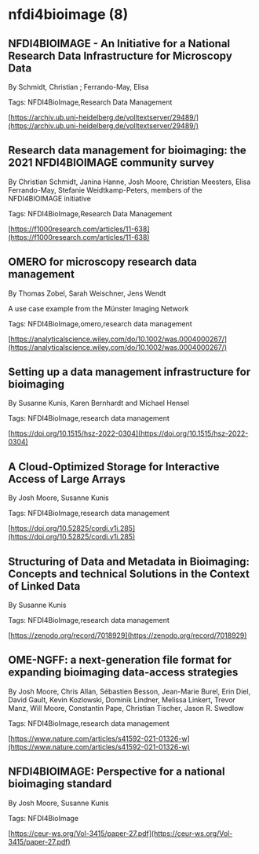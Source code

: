 # nfdi4bioimage (8)
## NFDI4BIOIMAGE - An Initiative for a National Research Data Infrastructure for Microscopy Data
By Schmidt, Christian ; Ferrando-May, Elisa



Tags: NFDI4BioImage,Research Data Management

[https://archiv.ub.uni-heidelberg.de/volltextserver/29489/](https://archiv.ub.uni-heidelberg.de/volltextserver/29489/)

## Research data management for bioimaging: the 2021 NFDI4BIOIMAGE community survey
By Christian Schmidt, Janina Hanne, Josh Moore, Christian Meesters, Elisa Ferrando-May, Stefanie Weidtkamp-Peters, members of the NFDI4BIOIMAGE initiative



Tags: NFDI4BioImage,Research Data Management

[https://f1000research.com/articles/11-638](https://f1000research.com/articles/11-638)

## OMERO for microscopy research data management
By Thomas Zobel, Sarah Weischner, Jens Wendt



A use case example from the Münster Imaging Network

Tags: NFDI4BioImage,omero,research data management

[https://analyticalscience.wiley.com/do/10.1002/was.0004000267/](https://analyticalscience.wiley.com/do/10.1002/was.0004000267/)

## Setting up a data management infrastructure for bioimaging
By Susanne Kunis, Karen Bernhardt and Michael Hensel



Tags: NFDI4BioImage,research data management

[https://doi.org/10.1515/hsz-2022-0304](https://doi.org/10.1515/hsz-2022-0304)

## A Cloud-Optimized Storage for Interactive Access of Large Arrays
By Josh Moore, Susanne Kunis



Tags: NFDI4BioImage,research data management

[https://doi.org/10.52825/cordi.v1i.285](https://doi.org/10.52825/cordi.v1i.285)

## Structuring of Data and Metadata in Bioimaging: Concepts and technical Solutions in the Context of Linked Data
By Susanne Kunis



Tags: NFDI4BioImage,research data management

[https://zenodo.org/record/7018929](https://zenodo.org/record/7018929)

## OME-NGFF: a next-generation file format for expanding bioimaging data-access strategies
By Josh Moore, Chris Allan, Sébastien Besson, Jean-Marie Burel, Erin Diel, David Gault, Kevin Kozlowski, Dominik Lindner, Melissa Linkert, Trevor Manz, Will Moore, Constantin Pape, Christian Tischer, Jason R. Swedlow



Tags: NFDI4BioImage,research data management

[https://www.nature.com/articles/s41592-021-01326-w](https://www.nature.com/articles/s41592-021-01326-w)

## NFDI4BIOIMAGE: Perspective for a national bioimaging standard
By Josh Moore, Susanne Kunis



Tags: NFDI4BioImage

[https://ceur-ws.org/Vol-3415/paper-27.pdf](https://ceur-ws.org/Vol-3415/paper-27.pdf)

